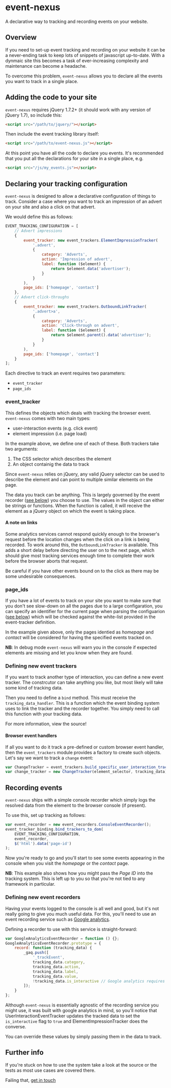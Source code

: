 # event-nexus

A declarative way to tracking and recording events on your website.

## Overview

If you need to set-up event tracking and recording on your website it can be
a never-ending task to keep lots of snippets of javascript up-to-date. With a
dynmaic site this becomes a task of ever-increasing complexity and maintenance
can become a headache.

To overcome this problem, `event-nexus` allows you to declare all the events
you want to track in a single place.

## Adding the code to your site

``event-nexus`` requires jQuery 1.7.2+ (it should work with any version of
jQuery 1.7), so include this:

``` html
<script src="/path/to/jquery/"></script>
```

Then include the event tracking library itself:

``` html
<script src="/path/to/event-nexus.js"></script>
```

At this point you have all the code to declare you events. It's recommended that
you put all the declarations for your site in a single place, e.g.

``` html
<script src="/js/my_events.js"></script>
```

## Declaring your tracking configuration

``event-nexus`` is designed to allow a declarative configuration of things to track.
Consider a case where you want to track an impression of an advert on your site and
also a click on that advert.

We would define this as follows:

``` javascript
EVENT_TRACKING_CONFIGURATION = [
    // Advert impressions
    {
        event_tracker: new event_trackers.ElementImpressionTracker(
            '.advert',
            {
                category: 'Adverts',
                action: 'Impression of advert',
                label: function ($element) {
                    return $element.data('advertiser');
                }
            }
        ),
        page_ids: ['homepage', 'contact']
    },
    // Advert click-throughs
    {
        event_tracker: new event_trackers.OutboundLinkTracker(
            '.advert>a',
            {
                category: 'Adverts',
                action: 'Click-through on advert',
                label: function ($element) {
                    return $element.parent().data('advertiser');
                }
            }
        ),
        page_ids: ['homepage', 'contact']
    }
];
```

Each directive to track an event requires two parameters:

* ``event_tracker``
* ``page_ids``

### event_tracker

This defines the objects which deals with tracking the browser event.
``event-nexus`` comes with two main types:

* user-interaction events (e.g. click event)
* element impression (i.e. page load)

In the example above, we define one of each of these. Both trackers take two
arguments:

1. The CSS selector which describes the element
2. An object containig the data to track

Since ``event-nexus`` relies on jQuery, any valid jQuery selector can be used to
describe the element and can point to multiple similar elements on the page.

The data you track can be anything. This is largely governed by the event recorder
([see below](#recording-events)) you choose to use. The values in the
object can either be strings or functions. When the function is called,
it will receive the element as a jQuery object on which the event is taking place.

#### A note on links

Some analytics services cannot respond quickly enough to the browser's request before
the location changes when the click on a link is being recorded. To work around this,
the ``OutboundLinkTracker`` is available. This adds a short delay before directing the
user on to the next page, which should give most tracking services enough time to complete
their work before the browser aborts that request.

Be careful if you have other events bound on to the click as there may be some undesirable
consequences.

### page_ids

If you have a lot of events to track on your site you want to make sure that you
don't see slow-down on all the pages due to a large configaration, you
can specify an identifier for the current page when parsing the configuarion
([see below](#recording-events)) which will be checked against the
white-list provided in the event-tracker definition.

In the example given above, only the pages identied as *homepage* and *contact* will
be considered for having the specified events tracked on.

**NB**: In debug mode ``event-nexus`` will warn you in the console if expected
elements are missing and let you know when they are found.

### Defining new event trackers

If you want to track another type of interaction, you can define
a new event tracker. The constrcutor can take anything you like,
but most likely will take some kind of tracking data.

Then you need to define a ``bind`` method. This must receive the
``tracking_data_handler``. This is a function which the event
binding system uses to link the tracker and the recorder together.
You simply need to call this function with your tracking data.

For more information, view the source!

#### Browser event handlers

If all you want to do it track a pre-defined or custom browser event 
handler, then the ``event_trackers`` module provides a factory to 
create such objects. Let's say we want to track a ``change`` event:

``` javascript
var ChangeTracker = event_trackers.build_specific_user_interaction_tracker('change');
var change_tracker = new ChangeTracker(element_selector, tracking_data);
```

## Recording events

``event-nexus`` ships with a simple console recorder which simply logs the resolved
data from the element to the browser console (if present).

To use this, set up tracking as follows:

``` javascript
var event_recorder = new event_recorders.ConsoleEventRecorder();
event_tracker_binding.bind_trackers_to_dom(
    EVENT_TRACKING_CONFIGURATION,
    event_recorder,
    $('html').data('page-id')
);
```

Now you're ready to go and you'll start to see some events appearing
in the console when you visit the *homepage* or the *contact* page.

**NB**: This example also shows how you might pass the *Page ID* into the 
tracking system. This is left up to you so that you're not tied to
any framework in particular.

### Defining new event recorders

Having your events logged to the console is all well and good, but it's
not really going to give you much useful data. For this, you'll need to
use an event recording service such as [Google analytics](http://www.google.co.uk/analytics/).

Defining a recorder to use with this service is straight-forward:

``` javascript
var GoogleAnalyticsEventRecorder = function () {};
GoogleAnalyticsEventRecorder.prototype = {
    record: function (tracking_data) {
        _gaq.push([
            '_trackEvent',
            tracking_data.category,
            tracking_data.action,
            tracking_data.label,
            tracking_data.value,
            !tracking_data.is_interactive // Google analytics requires "non-interaction"
        ]);
    }
};
```

Although ``event-nexus`` is essentially agnostic of the recording service
you might use, it was built with google analytics in mind, so you'll notice
that UserInteractionEventTracker updates the tracked data to set the ``is_interactive``
flag to ``true`` and ElementImpressionTracker does the converse.

You can override these values by simply passing them in the data to track.

## Further info

If you're stuck on how to use the system take a look at the source or the tests
as most use cases are covered there.

Failing that, [get in touch](mailto:2degrees-floss@googlegroups.com)
